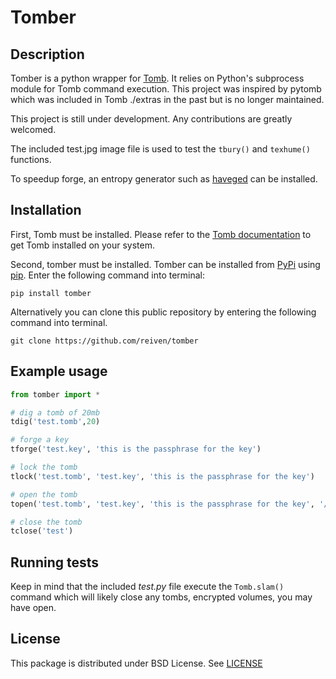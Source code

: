 Tomber
=========


Description
-----------

Tomber is a python wrapper for [Tomb](https://github.com/dyne/Tomb).
It relies on Python's subprocess module for Tomb command
execution. This project was inspired by pytomb which was included in
Tomb ./extras in the past but is no longer maintained.

This project is still under development. Any contributions are
greatly welcomed.

The included test.jpg image file is used to test the `tbury()` and
`texhume()` functions.

To speedup forge, an entropy generator such as
[haveged](http://www.issihosts.com/haveged/) can be installed.


Installation
----------

First, Tomb must be installed. Please refer to the
[Tomb documentation](https://github.com/dyne/Tomb/blob/master/INSTALL.md)
to get Tomb installed on your system.

Second, tomber must be installed. Tomber can be installed from
[PyPi](https://pypi.python.org/pypi) using
[pip](https://pypi.python.org/pypi/pip). Enter the following command
into terminal:

	pip install tomber

Alternatively you can clone this public repository by entering the following
command into terminal.

	git clone https://github.com/reiven/tomber


Example usage
-------------
```python
from tomber import *

# dig a tomb of 20mb
tdig('test.tomb',20)

# forge a key
tforge('test.key', 'this is the passphrase for the key')

# lock the tomb
tlock('test.tomb', 'test.key', 'this is the passphrase for the key')

# open the tomb
topen('test.tomb', 'test.key', 'this is the passphrase for the key', '/tmp/tomb')

# close the tomb
tclose('test')
```

Running tests
-------------

Keep in mind that the included *test.py* file execute the
`Tomb.slam()` command which will likely close any tombs, encrypted
volumes, you may have open.


License
-------

This package is distributed under BSD License.
See [LICENSE](https://github.com/reiven/pynientos/blob/master/LICENSE)

